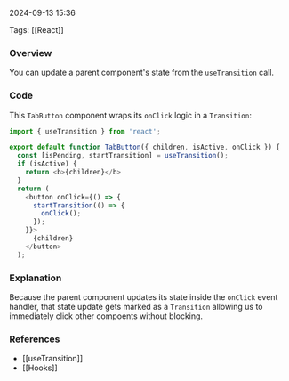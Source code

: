
2024-09-13 15:36

Tags: [[React]]

### Overview
You can update a parent component's state from the `useTransition` call.

### Code
This `TabButton` component wraps its `onClick` logic in a `Transition`:

```javascript
import { useTransition } from 'react';

export default function TabButton({ children, isActive, onClick }) {
  const [isPending, startTransition] = useTransition();
  if (isActive) {
    return <b>{children}</b>
  }
  return (
    <button onClick={() => {
      startTransition(() => {
        onClick();
      });
    }}>
      {children}
    </button>
  );
```

### Explanation
Because the parent component updates its state inside the `onClick` event handler, that state update gets marked as a `Transition` allowing us to immediately click other compoents without blocking.

### References
- [[useTransition]]
- [[Hooks]]

